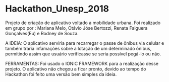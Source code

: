 # Hackathon_Unesp_2018

Projeto de criação de aplicativo voltado a mobilidade urbana. Foi realizado em grupo por : Mariana Melo, Otávio Jóse Bertozzi, Renata Falguera Gonçalves(Eu) e Rodney de Souza.

A IDEIA: O aplicativo serviria para recarregar o passe de ônibus via celular e também traria infamações sobre a lotação de um determinado ônibus, permitindo assim que usuário verificasse se seria possível pegá-lo ou não.

FERRAMENTAS: Foi usado o IONIC FRAMEWORK para a realização desse projeto. O aplicativo não chegou a ficar pronto, devido ao tempo do Hackathon foi feito uma versão bem simples da ideia.
